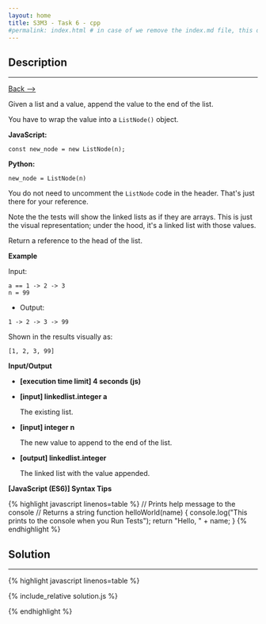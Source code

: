 ```yaml
---
layout: home
title: S3M3 - Task 6 - cpp
#permalink: index.html # in case of we remove the index.md file, this doc will be the index page
---
```


<div class="row">
<div class="columnStmt" markdown="1">

##  Description
------

[Back --> ](../README.md)

Given a list and a value, append the value to the end of the list.

You have to wrap the value into a `ListNode()` object.

**JavaScript:**

```
const new_node = new ListNode(n);
```

**Python:**

```
new_node = ListNode(n)
```

You do not need to uncomment the `ListNode` code in the header. That's just there for your reference.

Note the the tests will show the linked lists as if they are arrays. This is just the visual representation; under the hood, it's a linked list with those values.

Return a reference to the head of the list.

**Example**

Input:

```
a == 1 -> 2 -> 3
n = 99
```

-   Output:

```
1 -> 2 -> 3 -> 99
```

Shown in the results visually as:

```
[1, 2, 3, 99]
```

**Input/Output**

* **[execution time limit] 4 seconds (js)**

* **[input] linkedlist.integer a**

    The existing list.

* **[input] integer n**

    The new value to append to the end of the list.

* **[output] linkedlist.integer**

    The linked list with the value appended.

**[JavaScript (ES6)] Syntax Tips**

{% highlight javascript linenos=table %}
// Prints help message to the console
// Returns a string
function helloWorld(name) {
    console.log("This prints to the console when you Run Tests");
    return "Hello, " + name;
}
{% endhighlight %}

</div>
<div class="columnSol" markdown="1">

## Solution
------

{% highlight javascript linenos=table %}

{% include_relative solution.js %}

{% endhighlight %}

</div>
</div>